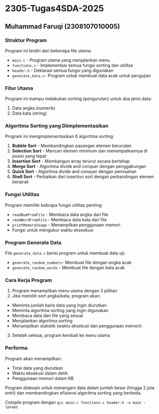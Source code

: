 # 2305-Tugas4SDA-2025

## Muhammad Faruqi (2308107010005)

### Struktur Program
Program ini terdiri dari beberapa file utama:
- `main.c` - Program utama yang menjalankan menu
- `functions.c` - Implementasi semua fungsi sorting dan utilitas
- `header.h` - Deklarasi semua fungsi yang digunakan
- `generate_data.c`- Program untuk membuat data acak untuk pengujian

### Fitur Utama
Program ini mampu melakukan sorting (pengurutan) untuk dua jenis data:
1. Data angka (numerik)
2. Data kata (string)

### Algoritma Sorting yang Diimplementasikan
Program ini mengimplementasikan 6 algoritma sorting:
1. **Bubble Sort** - Membandingkan pasangan elemen berurutan
2. **Selection Sort** - Mencari elemen minimum dan menempatkannya di posisi yang tepat
3. **Insertion Sort** - Membangun array terurut secara bertahap
4. **Merge Sort** - Algoritma divide and conquer dengan penggabungan
5. **Quick Sort** - Algoritma divide and conquer dengan pemisahan
6. **Shell Sort** - Perbaikan dari insertion sort dengan perbandingan elemen berjarak

### Fungsi Utilitas
Program memiliki bebrapa fungsi utilitas penting:
- `readNumFromFile` - Membaca data angka dari file
- `readWordFromFile` - Membaca data kata dari file
- `printMemoryUsage` - Menampilkan penggunaan memori
- Fungsi untuk mengukur waktu ekseskusi

### Program Generate Data
File `generate_data.c` berisi program untuk membuat data uji:
- `generate_random_numbers`- Membuat file dengan angka acak
- `generate_random_words` - Membuat file dengan kata acak

### Cara Kerja Program
1. Program menampilkan menu utama dengan 3 pilihan
2. Jika memilih sort angka/kata, program akan:
- Meminta jumlah baris data yang ingin diurutkan
- Meminta algoritma sorting yang ingin digunakan
- Membaca data dari file yang sesuai
- Menjalankan algoritma sorting
- Menampilkan statistik (waktu eksekusi dan penggunaan memori)

3. Setelah selesai, program kembali ke menu utama

### Performa
Program akan menampilkan:
- Total data yang diurutkan
- Waktu eksekusi dalam detik
- Penggunaan memori dalam KB

Program didesain untuk menangani data dalam jumlah besar (hingga 2 juta entri) dan membandingkan efisiensi algoritma sorting yang berbeda.

Compile program dengan `gcc main.c functions.c header.h -o main -lpsapi`